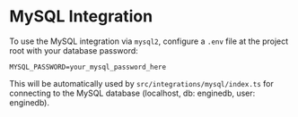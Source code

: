 # MySQL Integration

To use the MySQL integration via `mysql2`, configure a `.env` file at the project root with your database password:

```
MYSQL_PASSWORD=your_mysql_password_here
```

This will be automatically used by `src/integrations/mysql/index.ts` for connecting to the MySQL database (localhost, db: enginedb, user: enginedb).
